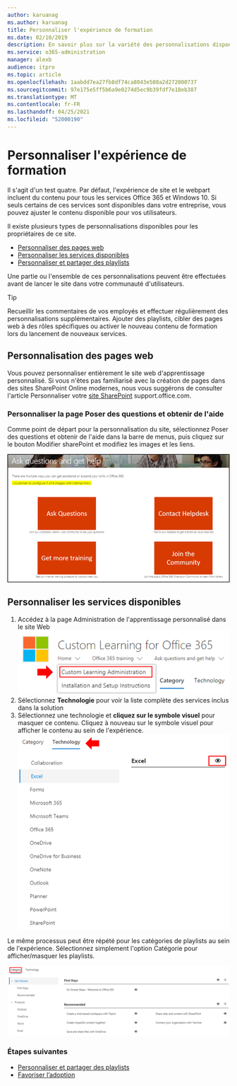 ```yaml
---
author: karuanag
ms.author: karuanag
title: Personnaliser l'expérience de formation
ms.date: 02/10/2019
description: En savoir plus sur la variété des personnalisations disponibles avec l'apprentissage personnalisé pour Office 365
ms.service: o365-administration
manager: alexb
audience: itpro
ms.topic: article
ms.openlocfilehash: 1aabdd7ea27fb8df74ca8043e508a2d272000737
ms.sourcegitcommit: 97e175e5ff5b6a9e0274d5ec9b39fdf7e18eb387
ms.translationtype: MT
ms.contentlocale: fr-FR
ms.lasthandoff: 04/25/2021
ms.locfileid: "52000190"
---
```

# <a name="customize-the-training-experience"></a>Personnaliser l'expérience de formation

Il s'agit d'un test quatre. Par défaut, l'expérience de site et le webpart incluent du contenu pour tous les services Office 365 et Windows 10.  Si seuls certains de ces services sont disponibles dans votre entreprise, vous pouvez ajuster le contenu disponible pour vos utilisateurs.  

Il existe plusieurs types de personnalisations disponibles pour les propriétaires de ce site. 

- [Personnaliser des pages web](#customizing-web-pages)
- [Personnaliser les services disponibles](#customize-available-services)
- [Personnaliser et partager des playlists](customplaylist.md)

Une partie ou l'ensemble de ces personnalisations peuvent être effectuées avant de lancer le site dans votre communauté d'utilisateurs.  

> [!TIP]
> Recueillir les commentaires de vos employés et effectuer régulièrement des personnalisations supplémentaires.  Ajouter des playlists, cibler des pages web à des rôles spécifiques ou activer le nouveau contenu de formation lors du lancement de nouveaux services. 

## <a name="customizing-web-pages"></a>Personnalisation des pages web

Vous pouvez personnaliser entièrement le site web d'apprentissage personnalisé. Si vous n'êtes pas familiarisé avec la création de pages dans des sites SharePoint Online modernes, nous vous suggérons de consulter l'article Personnaliser votre [site SharePoint](https://support.office.com/article/customize-your-sharepoint-site-320b43e5-b047-4fda-8381-f61e8ac7f59b) support.office.com. 

### <a name="customize-the-ask-questions-and-get-help-page"></a>Personnaliser la page **Poser des questions et obtenir de l'aide**

Comme point de départ pour la personnalisation du site, sélectionnez Poser des questions et obtenir de l'aide dans la barre de menus, puis cliquez sur le bouton Modifier sharePoint et modifiez les images et les liens. 

![Poser des questions et obtenir de l'aide](media/custom_ask.png)

## <a name="customize-available-services"></a>Personnaliser les services disponibles

1.  Accédez à la page Administration de l'apprentissage personnalisé dans le site Web ![ Sélectionner l'administration de l'apprentissage personnalisé](media/custom_admin.png)
1. Sélectionnez **Technologie** pour voir la liste complète des services inclus dans la solution
1. Sélectionnez une technologie et **cliquez sur le symbole visuel** pour masquer ce contenu.  Cliquez à nouveau sur le symbole visuel pour afficher le contenu au sein de l'expérience. 
![custom](media/custom_techlist.png)

Le même processus peut être répété pour les catégories de playlists au sein de l'expérience.  Sélectionnez simplement l'option Catégorie pour afficher/masquer les playlists. 

![Sélectionner une catégorie](media/custom_cat.png)

### <a name="next-steps"></a>Étapes suivantes

- [Personnaliser et partager des playlists](customplaylist.md)
- [Favoriser l’adoption](driveadoption.md) 

